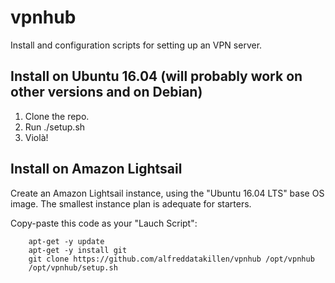 # vpnhub
Install and configuration scripts for setting up an VPN server.

## Install on Ubuntu 16.04 (will probably work on other versions and on Debian)

1. Clone the repo.
2. Run ./setup.sh
3. Violà!

## Install on Amazon Lightsail

Create an Amazon Lightsail instance, using the "Ubuntu 16.04 LTS" base OS image.
The smallest instance plan is adequate for starters.

Copy-paste this code as your "Lauch Script":

		apt-get -y update
		apt-get -y install git
		git clone https://github.com/alfreddatakillen/vpnhub /opt/vpnhub
		/opt/vpnhub/setup.sh


